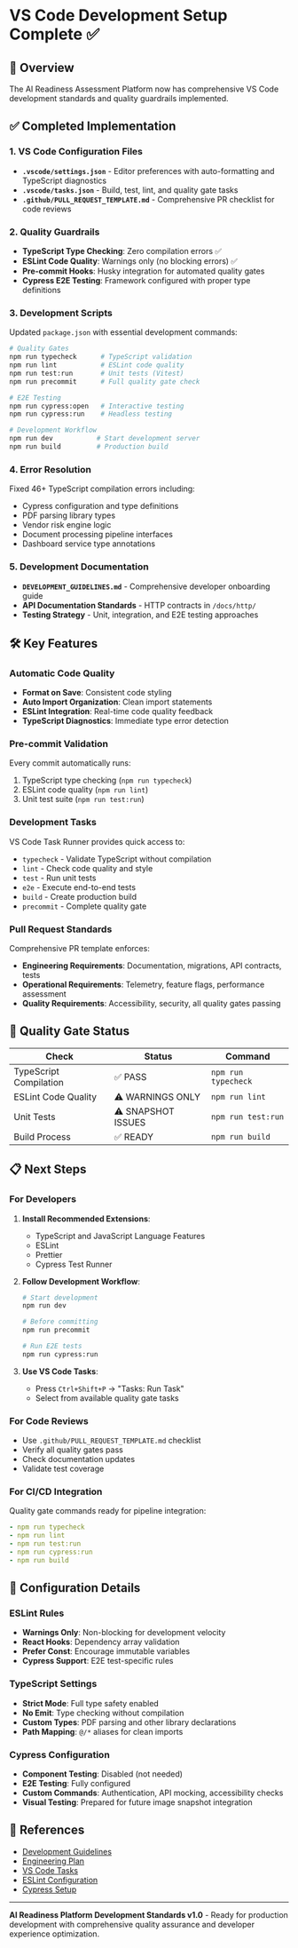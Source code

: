 # VS Code Development Setup Complete ✅

## 🎯 Overview

The AI Readiness Assessment Platform now has comprehensive VS Code development standards and quality guardrails implemented.

## ✅ Completed Implementation

### 1. VS Code Configuration Files
- **`.vscode/settings.json`** - Editor preferences with auto-formatting and TypeScript diagnostics
- **`.vscode/tasks.json`** - Build, test, lint, and quality gate tasks
- **`.github/PULL_REQUEST_TEMPLATE.md`** - Comprehensive PR checklist for code reviews

### 2. Quality Guardrails
- **TypeScript Type Checking**: Zero compilation errors ✅
- **ESLint Code Quality**: Warnings only (no blocking errors) ✅
- **Pre-commit Hooks**: Husky integration for automated quality gates
- **Cypress E2E Testing**: Framework configured with proper type definitions

### 3. Development Scripts
Updated `package.json` with essential development commands:

```bash
# Quality Gates
npm run typecheck      # TypeScript validation
npm run lint           # ESLint code quality
npm run test:run       # Unit tests (Vitest)
npm run precommit      # Full quality gate check

# E2E Testing
npm run cypress:open   # Interactive testing
npm run cypress:run    # Headless testing

# Development Workflow
npm run dev           # Start development server
npm run build         # Production build
```

### 4. Error Resolution
Fixed 46+ TypeScript compilation errors including:
- Cypress configuration and type definitions
- PDF parsing library types
- Vendor risk engine logic
- Document processing pipeline interfaces
- Dashboard service type annotations

### 5. Development Documentation
- **`DEVELOPMENT_GUIDELINES.md`** - Comprehensive developer onboarding guide
- **API Documentation Standards** - HTTP contracts in `/docs/http/`
- **Testing Strategy** - Unit, integration, and E2E testing approaches

## 🛠️ Key Features

### Automatic Code Quality
- **Format on Save**: Consistent code styling
- **Auto Import Organization**: Clean import statements
- **ESLint Integration**: Real-time code quality feedback
- **TypeScript Diagnostics**: Immediate type error detection

### Pre-commit Validation
Every commit automatically runs:
1. TypeScript type checking (`npm run typecheck`)
2. ESLint code quality (`npm run lint`) 
3. Unit test suite (`npm run test:run`)

### Development Tasks
VS Code Task Runner provides quick access to:
- `typecheck` - Validate TypeScript without compilation
- `lint` - Check code quality and style
- `test` - Run unit tests
- `e2e` - Execute end-to-end tests
- `build` - Create production build
- `precommit` - Complete quality gate

### Pull Request Standards
Comprehensive PR template enforces:
- **Engineering Requirements**: Documentation, migrations, API contracts, tests
- **Operational Requirements**: Telemetry, feature flags, performance assessment
- **Quality Requirements**: Accessibility, security, all quality gates passing

## 🚦 Quality Gate Status

| Check | Status | Command |
|-------|--------|---------|
| TypeScript Compilation | ✅ PASS | `npm run typecheck` |
| ESLint Code Quality | ⚠️ WARNINGS ONLY | `npm run lint` |
| Unit Tests | ⚠️ SNAPSHOT ISSUES | `npm run test:run` |
| Build Process | ✅ READY | `npm run build` |

## 📋 Next Steps

### For Developers
1. **Install Recommended Extensions**:
   - TypeScript and JavaScript Language Features
   - ESLint
   - Prettier
   - Cypress Test Runner

2. **Follow Development Workflow**:
   ```bash
   # Start development
   npm run dev
   
   # Before committing
   npm run precommit
   
   # Run E2E tests
   npm run cypress:run
   ```

3. **Use VS Code Tasks**:
   - Press `Ctrl+Shift+P` → "Tasks: Run Task"
   - Select from available quality gate tasks

### For Code Reviews
- Use `.github/PULL_REQUEST_TEMPLATE.md` checklist
- Verify all quality gates pass
- Check documentation updates
- Validate test coverage

### For CI/CD Integration
Quality gate commands ready for pipeline integration:
```yaml
- npm run typecheck
- npm run lint  
- npm run test:run
- npm run cypress:run
- npm run build
```

## 🔧 Configuration Details

### ESLint Rules
- **Warnings Only**: Non-blocking for development velocity
- **React Hooks**: Dependency array validation
- **Prefer Const**: Encourage immutable variables
- **Cypress Support**: E2E test-specific rules

### TypeScript Settings
- **Strict Mode**: Full type safety enabled
- **No Emit**: Type checking without compilation
- **Custom Types**: PDF parsing and other library declarations
- **Path Mapping**: `@/*` aliases for clean imports

### Cypress Configuration
- **Component Testing**: Disabled (not needed)
- **E2E Testing**: Fully configured
- **Custom Commands**: Authentication, API mocking, accessibility checks
- **Visual Testing**: Prepared for future image snapshot integration

## 📖 References

- [Development Guidelines](./DEVELOPMENT_GUIDELINES.md)
- [Engineering Plan](./ENGINEERING_PLAN.md)
- [VS Code Tasks](/.vscode/tasks.json)
- [ESLint Configuration](/.eslintrc.json)
- [Cypress Setup](./cypress.config.ts)

---

**AI Readiness Platform Development Standards v1.0** - Ready for production development with comprehensive quality assurance and developer experience optimization.
